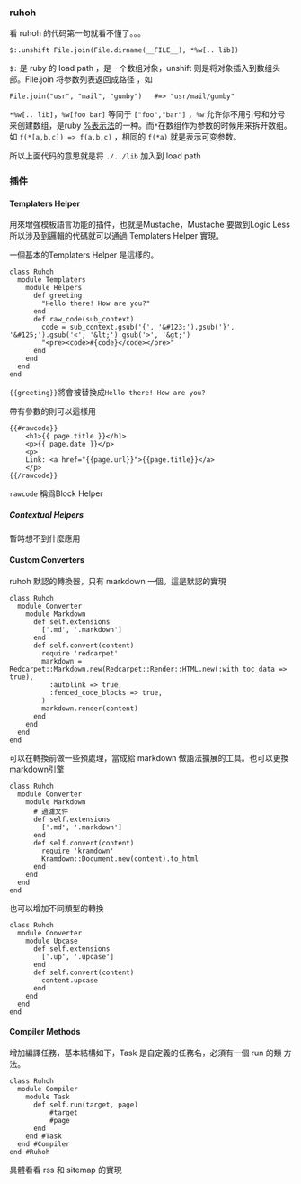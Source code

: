 ### ruhoh ###

看 ruhoh 的代码第一句就看不懂了。。。

	$:.unshift File.join(File.dirname(__FILE__), *%w[.. lib])

`$:` 是 ruby 的 load path ，是一个数组对象，unshift 则是将对象插入到数组头部。File.join 将参数列表返回成路径 ，如
	
	File.join("usr", "mail", "gumby")   #=> "usr/mail/gumby"

`*%w[.. lib]`，`%w[foo bar]` 等同于 `["foo","bar"]` ，`%w` 允许你不用引号和分号来创建数组，是ruby [%表示法][]的一种。而`*`在数组作为参数的时候用来拆开数组。如 `f(*[a,b,c]) => f(a,b,c)` ，相同的 `f(*a)` 就是表示可变参数。

所以上面代码的意思就是将 `./../lib` 加入到 load path



[%表示法]: http://www.kuqin.com/rubycndocument/man/syntax_literal.html#a.25.b5.ad.cb.a1


### 插件 ###

####  Templaters Helper ####

用來增強模板語言功能的插件，也就是Mustache，Mustache 要做到Logic Less
所以涉及到邏輯的代碼就可以通過 Templaters Helper 實現。

一個基本的Templaters Helper 是這樣的。

    class Ruhoh
      module Templaters
        module Helpers
          def greeting
            "Hello there! How are you?"
          end
          def raw_code(sub_context)
            code = sub_context.gsub('{', '&#123;').gsub('}', '&#125;').gsub('<', '&lt;').gsub('>', '&gt;')
            "<pre><code>#{code}</code></pre>"
          end
        end
      end
    end


`{{greeting}}`將會被替換成`Hello there! How are you?`

帶有參數的則可以這樣用

    {{#rawcode}}
        <h1>{{ page.title }}</h1>
        <p>{{ page.date }}</p>
        <p>
        Link: <a href="{{page.url}}">{{page.title}}</a>
        </p>
	{{/rawcode}}
	
`rawcode` 稱爲Block Helper

##### Contextual Helpers #####

暫時想不到什麼應用

#### Custom Converters ####

ruhoh 默認的轉換器，只有 markdown 一個。這是默認的實現

    class Ruhoh
      module Converter
        module Markdown
          def self.extensions
            ['.md', '.markdown']
          end
          def self.convert(content)
            require 'redcarpet'
            markdown = Redcarpet::Markdown.new(Redcarpet::Render::HTML.new(:with_toc_data => true),
              :autolink => true, 
              :fenced_code_blocks => true, 
            )
            markdown.render(content)
          end
        end
      end
    end


可以在轉換前做一些預處理，當成給 markdown 做語法擴展的工具。也可以更換
markdown引擎

    class Ruhoh
      module Converter
        module Markdown
		  # 過濾文件
          def self.extensions
            ['.md', '.markdown']
          end
          def self.convert(content)
            require 'kramdown'
            Kramdown::Document.new(content).to_html
          end
        end
      end
    end
	
也可以增加不同類型的轉換

    class Ruhoh
      module Converter
        module Upcase
          def self.extensions
            ['.up', '.upcase']
          end
          def self.convert(content)
            content.upcase
          end
        end
      end
    end

#### Compiler Methods ####

增加編譯任務，基本結構如下，Task 是自定義的任務名，必須有一個 run 的類
方法。
    
    class Ruhoh
      module Compiler
        module Task
          def self.run(target, page)
              #target
    		  #page
    	  end
        end #Task
      end #Compiler
    end #Ruhoh

具體看看 rss 和 sitemap 的實現
